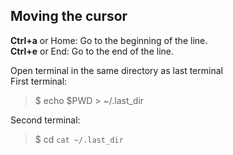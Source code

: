 ## Moving the cursor
**Ctrl+a** or Home: Go to the beginning of the line.  
**Ctrl+e** or End: Go to the end of the line.  


Open terminal in the same directory as last terminal  
First terminal:  
> $ echo $PWD > ~/.last_dir  

Second terminal:  
> $ cd `cat ~/.last_dir`  

